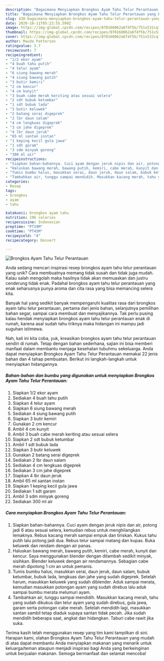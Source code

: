 ```yaml
---
description: "Bagaimana Menyiapkan Brongkos Ayam Tahu Telur Perantauan yang Bisa Manjain Lidah"
title: "Bagaimana Menyiapkan Brongkos Ayam Tahu Telur Perantauan yang Bisa Manjain Lidah"
slug: 430-bagaimana-menyiapkan-brongkos-ayam-tahu-telur-perantauan-yang-bisa-manjain-lidah
date: 2020-10-11T05:23:55.599Z
image: https://img-global.cpcdn.com/recipes/070168062a6f4f5b/751x532cq70/brongkos-ayam-tahu-telur-perantauan-foto-resep-utama.jpg
thumbnail: https://img-global.cpcdn.com/recipes/070168062a6f4f5b/751x532cq70/brongkos-ayam-tahu-telur-perantauan-foto-resep-utama.jpg
cover: https://img-global.cpcdn.com/recipes/070168062a6f4f5b/751x532cq70/brongkos-ayam-tahu-telur-perantauan-foto-resep-utama.jpg
author: Maude Patterson
ratingvalue: 3.7
reviewcount: 7
recipeingredient:
- "1/2 ekor ayam"
- "4 buah tahu putih"
- "4 telur ayam"
- "6 siung bawang merah"
- "4 siung bawang putih"
- "3 butir kemiri"
- "2 cm kencur"
- "4 cm kunyit"
- "3 buah cabe merah keriting atau sesuai selera"
- "2 sdt bubuk ketumbar"
- "1 sdt bubuk lada"
- "3 butir keluwek"
- "2 batang serai digeprek"
- "2 lbr daun salam"
- "4 cm lengkuas digeprek"
- "3 cm jahe digeprek"
- "4 lbr daun jeruk"
- "65 ml santan instan"
- "1 keping kecil gula jawa"
- "1 sdt garam"
- "3 sdm minyak goreng"
- "300 ml air"
recipeinstructions:
- "Siapkan bahan-bahannya. Cuci ayam dengan jeruk nipis dan air, potong jadi 6 atau sesuai selera, kemudian rebus untuk menghilangkan lemaknya. Rebus kacang merah sampai empuk dan tiriskan. Kukus tahu putih lalu potong jadi dua. Rebus telur sampai matang dan kupas. Buka keluwek dan rendam dengan air panas."
- "Haluskan bawang merah, bawang putih, kemiri, cabe merah, kunyit dan kencur. Saya menggunakan blender dengan ditambah sedikit minyak, sisihkan. Blender keluwek dengan air rendamannya. Sebagian cabe merah dipotong 1 cm an untuk pemanis."
- "Tumis bumbu halus, masukkan serai, daun jeruk, daun salam, bubuk ketumbar, bubuk lada, lengkuas dan jahe yang sudah digeprek. Setelah harum, masukkan keluwek yang sudah diblender. Aduk sampai merata, kemudian masukkan potongan ayam yang sudah direbus lalu aduk sampai bumbu merata melumuri ayam."
- "Tambahkan air, tunggu sampai mendidih. Masukkan kacang merah, tahu yang sudah dikukus dan telur ayam yang sudah direbus, gula jawa, garam serta potongan cabe merah. Setelah mendidih lagi, masukkan santan sambil tetap diaduk supaya santan tidak pecah. Jika sudah mendidih beberapa saat, angkat dan hidangkan. Taburi cabe rawit jika suka."
categories:
- Resep
tags:
- brongkos
- ayam
- tahu

katakunci: brongkos ayam tahu 
nutrition: 196 calories
recipecuisine: Indonesian
preptime: "PT19M"
cooktime: "PT45M"
recipeyield: "4"
recipecategory: Dessert

---
```



![Brongkos Ayam Tahu Telur Perantauan](https://img-global.cpcdn.com/recipes/070168062a6f4f5b/751x532cq70/brongkos-ayam-tahu-telur-perantauan-foto-resep-utama.jpg)

Anda sedang mencari inspirasi resep brongkos ayam tahu telur perantauan yang unik? Cara membuatnya memang tidak susah dan tidak juga mudah. Kalau salah mengolah maka hasilnya tidak akan memuaskan dan justru cenderung tidak enak. Padahal brongkos ayam tahu telur perantauan yang enak seharusnya punya aroma dan cita rasa yang bisa memancing selera kita.

Banyak hal yang sedikit banyak mempengaruhi kualitas rasa dari brongkos ayam tahu telur perantauan, pertama dari jenis bahan, selanjutnya pemilihan bahan segar, sampai cara membuat dan menyajikannya. Tak perlu pusing kalau hendak menyiapkan brongkos ayam tahu telur perantauan enak di rumah, karena asal sudah tahu triknya maka hidangan ini mampu jadi suguhan istimewa.




Nah, kali ini kita coba, yuk, kreasikan brongkos ayam tahu telur perantauan sendiri di rumah. Tetap dengan bahan sederhana, sajian ini bisa memberi manfaat dalam membantu menjaga kesehatan tubuhmu sekeluarga. Anda dapat menyiapkan Brongkos Ayam Tahu Telur Perantauan memakai 22 jenis bahan dan 4 tahap pembuatan. Berikut ini langkah-langkah untuk menyiapkan hidangannya.

<!--inarticleads1-->

##### Bahan-bahan dan bumbu yang digunakan untuk menyiapkan Brongkos Ayam Tahu Telur Perantauan:

1. Siapkan 1/2 ekor ayam
1. Sediakan 4 buah tahu putih
1. Siapkan 4 telur ayam
1. Siapkan 6 siung bawang merah
1. Sediakan 4 siung bawang putih
1. Siapkan 3 butir kemiri
1. Gunakan 2 cm kencur
1. Ambil 4 cm kunyit
1. Ambil 3 buah cabe merah keriting atau sesuai selera
1. Siapkan 2 sdt bubuk ketumbar
1. Ambil 1 sdt bubuk lada
1. Siapkan 3 butir keluwek
1. Gunakan 2 batang serai digeprek
1. Sediakan 2 lbr daun salam
1. Sediakan 4 cm lengkuas digeprek
1. Sediakan 3 cm jahe digeprek
1. Siapkan 4 lbr daun jeruk
1. Ambil 65 ml santan instan
1. Siapkan 1 keping kecil gula jawa
1. Sediakan 1 sdt garam
1. Ambil 3 sdm minyak goreng
1. Sediakan 300 ml air




<!--inarticleads2-->

##### Cara menyiapkan Brongkos Ayam Tahu Telur Perantauan:

1. Siapkan bahan-bahannya. Cuci ayam dengan jeruk nipis dan air, potong jadi 6 atau sesuai selera, kemudian rebus untuk menghilangkan lemaknya. Rebus kacang merah sampai empuk dan tiriskan. Kukus tahu putih lalu potong jadi dua. Rebus telur sampai matang dan kupas. Buka keluwek dan rendam dengan air panas.
1. Haluskan bawang merah, bawang putih, kemiri, cabe merah, kunyit dan kencur. Saya menggunakan blender dengan ditambah sedikit minyak, sisihkan. Blender keluwek dengan air rendamannya. Sebagian cabe merah dipotong 1 cm an untuk pemanis.
1. Tumis bumbu halus, masukkan serai, daun jeruk, daun salam, bubuk ketumbar, bubuk lada, lengkuas dan jahe yang sudah digeprek. Setelah harum, masukkan keluwek yang sudah diblender. Aduk sampai merata, kemudian masukkan potongan ayam yang sudah direbus lalu aduk sampai bumbu merata melumuri ayam.
1. Tambahkan air, tunggu sampai mendidih. Masukkan kacang merah, tahu yang sudah dikukus dan telur ayam yang sudah direbus, gula jawa, garam serta potongan cabe merah. Setelah mendidih lagi, masukkan santan sambil tetap diaduk supaya santan tidak pecah. Jika sudah mendidih beberapa saat, angkat dan hidangkan. Taburi cabe rawit jika suka.




Terima kasih telah menggunakan resep yang tim kami tampilkan di sini. Harapan kami, olahan Brongkos Ayam Tahu Telur Perantauan yang mudah di atas dapat membantu Anda menyiapkan makanan yang menarik untuk keluarga/teman ataupun menjadi inspirasi bagi Anda yang berkeinginan untuk berjualan makanan. Semoga bermanfaat dan selamat mencoba!
